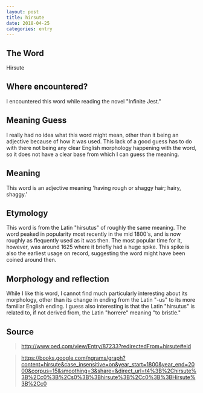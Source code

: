 ```yaml
---
layout: post
title: hirsute
date: 2018-04-25
categories: entry
---
```

## The Word
Hirsute

## Where encountered?
I encountered this word while reading the novel "Infinite Jest."

## Meaning Guess
I really had no idea what this word might mean, other than it being an adjective because of how it was used.
This lack of a good guess has to do with there not being any clear English morphology happening with the word,
so it does not have a clear base from which I can guess the meaning.

## Meaning
This word is an adjective meaning 'having rough or shaggy hair; hairy, shaggy.'

## Etymology
This word is from the Latin "hirsutus" of roughly the same meaning. The word peaked in popularity most recently 
in the mid 1800's,
and is now roughly as flequently used as it was then. The most popular time for it, however, was around 1625
where it briefly had a huge spike. This spike is also the earliest usage on record, suggesting the word might
have been coined around then.

## Morphology and reflection
While I like this word, I cannot find much particularly interesting about its morphology, other than its
change in ending from the Latin "-us" to its more familiar English ending. I guess also interesting is that
the Latin "hirsutus" is related to, if not derived from, the Latin "horrere" meaning "to bristle."

## Source
> http://www.oed.com/view/Entry/87233?redirectedFrom=hirsute#eid

> https://books.google.com/ngrams/graph?content=hirsute&case_insensitive=on&year_start=1800&year_end=2000&corpus=15&smoothing=3&share=&direct_url=t4%3B%2Chirsute%3B%2Cc0%3B%2Cs0%3B%3Bhirsute%3B%2Cc0%3B%3BHirsute%3B%2Cc0
